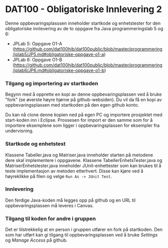# DAT100 - Obligatoriske Innlevering 2

Denne oppbevaringsplasssen inneholder startkode og enhetstester for den obligatoriske innlevering av de to oppgave fra Java programmeringslab 5 og 6:

- JPLab 5: Oppgave O1-A (https://github.com/dat100hib/dat100public/blob/master/programmering/jplab5/JP5.md#obligatoriske-oppgave-o1-a)
- JPLab 6: Oppgave O1-B (https://github.com/dat100hib/dat100public/blob/master/programmering/jplab6/JP6.md#obligatoriske-oppgave-o1-b)

### Tilgang og importering av startkoden

Begynn med å opprette en kopi av denne oppbevaringsplassen ved å bruke "fork" (se øverste høyre hjørne på github-websiden). Du vil da få en kopi av oppbevaringsplassen med startkoden på den egen github konto.

Du kan nå clone denne kopien ned på egen PC og importere prosjektet med start-koden inn i Eclipse. Prossesen for import er den samme som for å importere eksemplene som ligger i oppbevaringsplassen for eksempler fra undervisning.

### Startkode og enhetstest

Klassene Tabeller.java og Matriser.java inneholder starten på metodene dere skal implementere i oppgavene. Klassene TabellerEnhetsTester.java og MatriserEnhetstester.java inneholder JUnit-enhettester som kan brukes til å teste implementasjon av metoden etterhvert. Disse kan kjøre ved å høyreklikke på filen og velge `Run As -> JUnit Test`.

### Innlevering

Den ferdige Java-koden må legges opp på github og en URL til oppbevaringsplassen må leveres i Canvas.

### Tilgang til koden for andre i gruppen

Det er tilstrekkelig at en person i gruppen utfører en fork på startkoden. Den som har utført kan gi tilgang til oppbevaringsplassen ved å bruke *Settings* og *Manage Access* på github.
